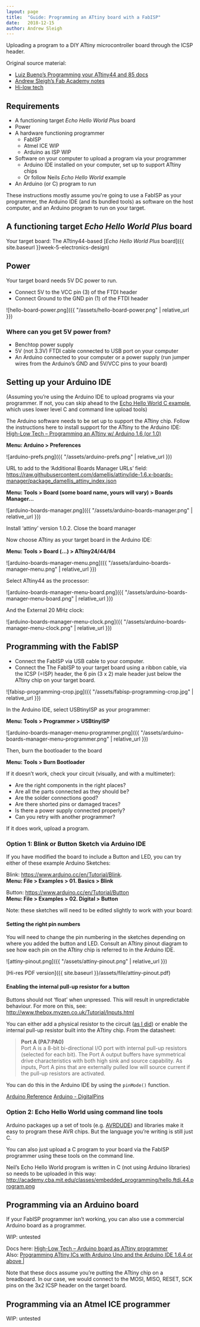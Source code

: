 ```yaml
---
layout: page
title:  "Guide: Programming an ATtiny board with a FabISP"
date:   2018-12-15
author: Andrew Sleigh
---
```


Uploading a program to a DIY ATtiny microcontroller board through the ICSP header.

<!--more-->


Original source material:
* [Luiz Bueno’s Programming your ATtiny44 and 85 docs](https://docs.google.com/document/d/1bZIUaCZiOFehpVZf-q0Xl412hy9mWeE1zts0dEB6sLA/edit?ts=5a9dd9a4)
* [Andrew Sleigh’s Fab Academy notes](http://fab.academany.org/2018/labs/fablabbrighton/students/andrew-sleigh/assignments/2018/02/28/wk7-design-board.html#revised)
* [Hi-low tech](http://highlowtech.org/?p=1695) 

## Requirements
* A functioning target *Echo Hello World Plus* board
* Power
* A hardware functioning programmer
	* FabISP
	* Atmel ICE <span class="wip">WIP</span>
	* Arduino as ISP <span class="wip">WIP</span>
* Software on your computer to upload a program via your programmer
	* Arduino IDE installed on your computer, set up to support ATtiny chips
	* Or follow Neils *Echo Hello World* example 
* An Arduino (or C) program to run


These instructions mostly assume you're going to use a FabISP as your programmer, the Arduino IDE (and its bundled tools) as software on the host computer, and an Arduino program to run on your target.


## A functioning target *Echo Hello World Plus* board

Your target board: 
The ATtiny44-based [*Echo Hello World Plus* board]({{ site.baseurl }}week-5-electronics-design)

## Power
Your target board needs 5V DC power to run.

* Connect 5V to the VCC pin (3) of the FTDI header
* Connect Ground to the GND pin (1) of the FTDI header


![hello-board-power.png]({{ "/assets/hello-board-power.png" | relative_url }})



### Where can you get 5V power from?

* Benchtop power supply
* 5V (not 3.3V) FTDI cable connected to USB port on your computer
* An Arduino connected to your computer or a power supply (run jumper wires from the Arduino’s GND and 5V/VCC pins to your board)

## Setting up your Arduino IDE 

(Assuming you’re using the Arduino IDE to upload programs via your programmer. If not, you can skip ahead to the <a href="#c-direct-upload">Echo Hello World C example</a>, which uses lower level C and command line upload tools)

The Arduino software needs to be set up to support the ATtiny chip. Follow the instructions here to install support for the ATtiny to the Arduino IDE: [High-Low Tech  –  Programming an ATtiny w/ Arduino 1.6 (or 1.0)](http://highlowtech.org/?p=1695)

**Menu: Arduino > Preferences**



![arduino-prefs.png]({{ "/assets/arduino-prefs.png" | relative_url }})

URL to add to the ‘Additional Boards Manager URLs’ field:
<https://raw.githubusercontent.com/damellis/attiny/ide-1.6.x-boards-manager/package_damellis_attiny_index.json>

**Menu: Tools > Board (some board name, yours will vary) > Boards Manager…**


![arduino-boards-manager.png]({{ "/assets/arduino-boards-manager.png" | relative_url }})

Install ‘attiny’ version 1.0.2.
Close the board manager

Now choose ATtiny as your target board in the Arduino IDE:

**Menu: Tools > Board (…) > ATtiny24/44/84**


![arduino-boards-manager-menu.png]({{ "/assets/arduino-boards-manager-menu.png" | relative_url }})


Select ATtiny44 as the processor:

![arduino-boards-manager-menu-board.png]({{ "/assets/arduino-boards-manager-menu-board.png" | relative_url }})

And the External 20 MHz clock:

![arduino-boards-manager-menu-clock.png]({{ "/assets/arduino-boards-manager-menu-clock.png" | relative_url }})

## Programming with the FabISP
* Connect the FabISP via USB cable to your computer. 
* Connect the The FabISP to your target board using a ribbon cable, via the ICSP (=ISP) header, the 6 pin (3 x 2) male header just below the ATtiny chip on your target board.

![fabisp-programming-crop.jpg]({{ "/assets/fabisp-programming-crop.jpg" | relative_url }})

In the Arduino IDE, select USBtinyISP as your programmer:

**Menu: Tools > Programmer > USBtinyISP**

![arduino-boards-manager-menu-programmer.png]({{ "/assets/arduino-boards-manager-menu-programmer.png" | relative_url }})

Then, burn the bootloader to the board

**Menu: Tools > Burn Bootloader**

If it doesn’t work, check your circuit (visually, and with a multimeter):
* Are the right components in the right places?
* Are all the parts connected as they should be?
* Are the solder connections good?
* Are there shorted pins or damaged traces?
* Is there a power supply connected properly?
* Can you retry with another programmer?

If it does work, upload a program.

### Option 1: Blink or Button Sketch via Arduino IDE
If you have modified the board to include a Button and LED, you can try either of these example Arduino Sketches:

Blink: <https://www.arduino.cc/en/Tutorial/Blink>.   
**Menu: File > Examples > 01. Basics > Blink**

Button: <https://www.arduino.cc/en/Tutorial/Button>  
**Menu: File > Examples > 02. Digital > Button**

Note: these sketches will need to be edited slightly to work with your board:

#### Setting the right pin numbers
You will need to change the pin numbering in the sketches depending on where you added the button and LED. Consult an ATtiny pinout diagram to see how each pin on the ATtiny chip is referred to in the Arduino IDE.

![attiny-pinout.png]({{ "/assets/attiny-pinout.png" | relative_url }})

[Hi-res PDF version]({{ site.baseurl }}/assets/file/attiny-pinout.pdf)

#### Enabling the internal pull-up resistor for a button

Buttons should not ‘float’ when unpressed. This will result in unpredictable behaviour. For more on this, see: <http://www.thebox.myzen.co.uk/Tutorial/Inputs.html>

You can either add a physical resistor to the circuit ([as I did](http://fab.academany.org/2018/labs/fablabbrighton/students/andrew-sleigh/assignments/2018/02/28/wk7-design-board.html#revised)) or enable the internal pull-up resistor built into the ATtiny chip. From the datasheet:

> **Port A (PA7:PA0)**  
> Port A is a 8-bit bi-directional I/O port with internal pull-up resistors (selected for each bit). The Port A output buffers have symmetrical drive characteristics with both high sink and source capability. As inputs, Port A pins that are externally pulled low will source current if the pull-up resistors are activated.   

You can do this in the Arduino IDE by using the `pinMode()` function.

[Arduino Reference](https://www.arduino.cc/reference/en/language/functions/digital-io/pinmode/)
[Arduino - DigitalPins](https://www.arduino.cc/en/Tutorial/DigitalPins)


### <a name="c-direct-upload" />Option 2: Echo Hello World using command line tools

Arduino packages up a set of tools (e.g. [AVRDUDE](http://www.nongnu.org/avrdude/)) and libraries make it easy to program these AVR chips. But the language you’re writing is still just C. 

You can also just upload a C program to your board via the FabISP programmer using these tools on the command line.

Neil’s Echo Hello World program is written in C (not using Arduino libraries) so needs to be uploaded in this way:
<http://academy.cba.mit.edu/classes/embedded_programming/hello.ftdi.44.program.png>



## Programming via an Arduino board
If your FabISP programmer isn’t working, you can also use a commercial Arduino board as a programmer.

<span class="wip">WIP: untested</span>

Docs here: [High-Low Tech  –  Arduino board as ATtiny programmer](http://highlowtech.org/?p=1706)  
Also: 
[Programming ATtiny ICs with Arduino Uno and the Arduino IDE 1.6.4 or above |](http://42bots.com/tutorials/programming-attiny-ics-with-arduino-uno-and-the-arduino-ide-1-6-4-or-above/) 

Note that these docs assume you’re putting the ATtiny chip on a breadboard. In our case, we would connect to the MOSI, MISO, RESET, SCK pins on the 3x2 ICSP header on the target board. 

## Programming via an Atmel ICE programmer

<span class="wip">WIP: untested</span>